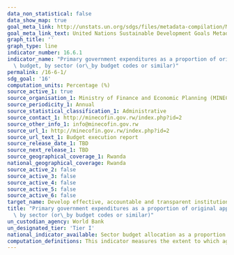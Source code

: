 ```yaml
---
data_non_statistical: false
data_show_map: true
goal_meta_link: http://unstats.un.org/sdgs/files/metadata-compilation/Metadata-Goal-16.pdf
goal_meta_link_text: United Nations Sustainable Development Goals Metadata (pdf 1361kB)
graph_title: ''
graph_type: line
indicator_number: 16.6.1
indicator_name: "Primary government expenditures as a proportion of original approved\
  \ budget, by sector (or\_by budget codes or similar)"
permalink: /16-6-1/
sdg_goal: '16'
computation_units: Percentage (%)
source_active_1: true
source_organisation_1: Ministry of Finance and Economic Planning (MINECOFIN)
source_periodicity_1: Annual
source_statistical_classification_1: Administrative
source_contact_1: http://minecofin.gov.rw/index.php?id=2
source_other_info_1: info@minecofin.gov.rw 
source_url_1: http://minecofin.gov.rw/index.php?id=2 
source_url_text_1: Budget execution report
source_release_date_1: TBD
source_next_release_1: TBD
source_geographical_coverage_1: Rwanda
national_geographical_coverage: Rwanda
source_active_2: false
source_active_3: false
source_active_4: false
source_active_5: false
source_active_6: false
target_name: Develop effective, accountable and transparent institutions at all levels
title: "Primary government expenditures as a proportion of original approved budget,\
  \ by sector (or\_by budget codes or similar)"
un_custodian_agency: World Bank
un_designated_tier: 'Tier I'
national_indicator_available: Sector budget allocation as a proportion to approved budget.
computation_definitions: This indicator measures the extent to which aggregate budget expenditure outturn reflects the amount originally approved, as defined in government budget documentation and fiscal reports. The coverage is budgetary central government (BCG) and the time period covered is the last three completed fiscal years. 
---
```

